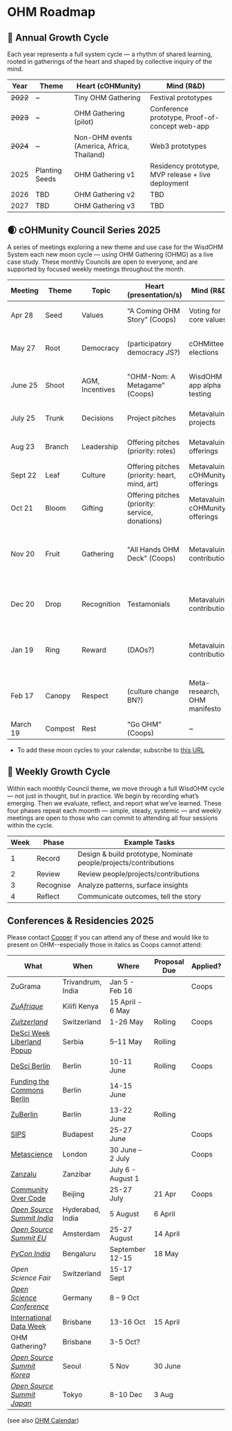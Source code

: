 # OHM Roadmap

## 🌳 Annual Growth Cycle
Each year represents a full system cycle — a rhythm of shared learning, rooted in gatherings of the heart and shaped by collective inquiry of the mind.

| Year | Theme                 | Heart (cOHMunity)            | Mind (R&D)                 |
|------|-----------------------|------------------------------|--------------------------------|
| ~~2022~~ | ~           | Tiny OHM Gathering           | Festival prototypes            |
| ~~2023~~ | ~           | OHM Gathering (pilot)        | Conference prototype, Proof-of-concept web-app |
| ~~2024~~ | ~           | Non-OHM events (America, Africa, Thailand) | Web3 prototypes  |
| 2025 | Planting Seeds  | OHM Gathering v1             | Residency prototype, MVP release + live deployment |
| 2026 | TBD             | OHM Gathering v2             | TBD                            |
| 2027 | TBD             | OHM Gathering v3             | TBD                            |


## 🌒 cOHMunity Council Series 2025
A series of meetings exploring a new theme and use case for the WisdOHM System each new moon cycle — using OHM Gathering (OHMG) as a live case study. These monthly Councils are open to everyone, and are supported by focused weekly meetings throughout the month.

| Meeting  | Theme   | Topic                 | Heart (presentation/s)                     | Mind (R&D)          | Outputs | Other |
| ---      | ---     | ---                   | ---                                      | ---                                    | ---     | ---   |
| Apr 28   | Seed    | Values                | “A Coming OHM Story” (Coops)             | Voting for core values                 | Value Map, Governance documents |
| May 27   | Root    | Democracy             | (participatory democracy JS?)                | cOHMittee elections                    | Committee, Role descriptions  | MVP soft-release?, AIMOS paper |  
| June 25  | Shoot   | AGM, Incentives       | "OHM-Nom: A Metagame" (Coops)            | WisdOHM app alpha testing              | MVP launch, Berlin & Metascience Conferences | 
| July 25  | Trunk   | Decisions             | Project pitches                          | Metavaluing projects                   | Project rankings & invites | COC Conference Beijing |
| Aug 23   | Branch  | Leadership            | Offering pitches (priority: roles)       | Metavaluing offerings                  | Offerings, valuations & invites  | High-valley Dawn collab |  
| Sept 22  | Leaf    | Culture               | Offering pitches (priority: heart, mind, art)   | Metavaluing cOHMunity offerings | Offering valuations & invites  | International Data Week Brisbane |
| Oct 21   | Bloom   | Gifting               | Offering pitches (priority: service, donations) | Metavaluing cOHMunity offerings | Offering valuations & invites  | 
| Nov 20   | Fruit   | Gathering             | "All Hands OHM Deck" (Coops)         | Metavaluing contributions              | Contribution records & valuations, **OHM Gathering 5-7 Dec** | 
| Dec 20   | Drop    | Recognition           | Testamonials                             | Metavaluing contributions              | Contribution records & valuations, Re-gathering? |
| Jan 19   | Ring    | Reward                | (DAOs?)                                  | Metavaluing contributions              | Participant payments, reputation scores, Re-gathering? |
| Feb 17   | Canopy  | Respect               | (culture change BN?)                     | Meta-research, OHM manifesto           | OHMG report, OHM manifesto, Re-gathering? |
| March 19 | Compost | Rest                  | "Go OHM" (Coops)                         | ~ | ~ | OG1 video? |

* To add these moon cycles to your calendar, subscribe to [this URL](https://mooncal.ch/mooncal.ics?created=41234647928&lang=en&phases[full]=true&phases[new]=true&phases[quarter]=false&phases[daily]=false&style=withDescription&events[lunareclipse]=true&events[solareclipse]=true&events[moonlanding]=false&before=P6M&after=P2Y&zone=Australia/Brisbane)


## 🔁 Weekly Growth Cycle
Within each monthly Council theme, we move through a full WisdOHM cycle — not just in thought, but in practice. We begin by recording what’s emerging. Then we evaluate, reflect, and report what we’ve learned. These four phases repeat each moonth — simple, steady, systemic — and weekly meetings are open to those who can commit to attending all four sessions within the cycle.

| Week | Phase    | Example Tasks                                     |
|------|----------|---------------------------------------------------|
| 1    | Record   | Design & build prototype, Nominate people/projects/contributions   |
| 2    | Review   | Review people/projects/contributions                 |
| 3    | Recognise | Analyze patterns, surface insights               |
| 4    | Reflect   | Communicate outcomes, tell the story             |


## Conferences & Residencies 2025
Please contact [Cooper](mailto:cooper@openheartmind.org) if you can attend any of these and would like to present on OHM--especially those in italics as Coops cannot attend:

| What    | When | Where | Proposal Due | Applied? |
| --- | --- | --- | --- | --- |
| ZuGrama | Trivandrum, India | Jan 5 - Feb 16 |  | Coops |
| *[ZuAfrique](https://zuafrique.onrender.com/)* | Kilifi Kenya | 15 April - 6 May |  |
| *[Zuitzerland](https://zuitzerland.ch/)* | Switzerland | 1-26 May | Rolling | Coops |
| [DeSci Week Liberland Popup](https://liberland.org/news/633-liberland-desci-despace-popup-city-a-month-long-exploration-of-innovation-and-freedom) | Serbia | 5–11 May | Rolling | |
| [DeSci Berlin](https://www.desci.berlin/) | Berlin | 10-11 June | Rolling | Coops |
| [Funding the Commons Berlin](https://www.fundingthecommons.io/) | Berlin |  14-15 June |  
| [ZuBerlin](https://zuberlin.city/) | Berlin | 13-22 June | Rolling |
| [SIPS](https://www.improvingpsych.org/SIPS2025/) | Budapest | 25-27 June  |  | Coops |
| [Metascience](https://metascience.info/) | London | 30 June – 2 July | | Coops |
| [Zanzalu](https://lu.ma/1kzrdu3s) | Zanzibar | July 6 - August 1 | 
| [Community Over Code](https://sessionize.com/communityovercode-asia-2025/) | Beijing | 25-27 July | 21 Apr | Coops |
| *[Open Source Summit India](https://events.linuxfoundation.org/open-source-summit-india/)* | Hyderabad, India | 5 August | 6 April | 
| *[Open Source Summit EU](https://events.linuxfoundation.org/open-source-summit-europe/program/cfp/)* | Amsterdam | 25-27 August | 14 April | 
| *[PyCon India](https://in.pycon.org/2025/cfp/)* | Bengaluru | September 12-15 | 18 May | 
| *Open Science Fair* | Switzerland | 15-17 Sept | 
| *[Open Science Conference](https://www.open-science-conference.eu/)* | Germany | 8 – 9 Oct | 
| [International Data Week](https://idw2025.org/) | Brisbane | 13-16 Oct | 15 April | 
| OHM Gathering? | Brisbane | 3-5 Oct? | 
| *[Open Source Summit Korea](https://events.linuxfoundation.org/open-source-summit-india/)* | Seoul | 5 Nov | 30 June |  
| *[Open Source Summit Japan](https://events.linuxfoundation.org/open-source-summit-japan/)* | Tokyo | 8-10 Dec | 3 Aug |  

(see also [OHM Calendar](https://calendar.google.com/calendar/u/0?cid=b3BlbmhlYXJ0bWluZC5vcmdAZ21haWwuY29t))
